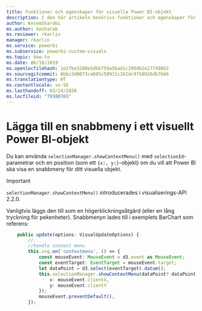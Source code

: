 ```yaml
---
title: Funktioner och egenskaper för visuella Power BI-objekt
description: I den här artikeln beskrivs funktioner och egenskaper för visuella Power BI-objekt.
author: KesemSharabi
ms.author: kesharab
ms.reviewer: rkarlin
manager: rkarlin
ms.service: powerbi
ms.subservice: powerbi-custom-visuals
ms.topic: how-to
ms.date: 06/18/2019
ms.openlocfilehash: 1e2fbe3288e5dbb759a56ad1c299db2e277408b2
ms.sourcegitcommit: 6bbc3d0073ca605c50911c162dc9f58926db7b66
ms.translationtype: HT
ms.contentlocale: sv-SE
ms.lasthandoff: 03/14/2020
ms.locfileid: "79380765"
---
```

# <a name="add-context-menu-to-power-bi-visual"></a>Lägga till en snabbmeny i ett visuellt Power BI-objekt

Du kan använda `selectionManager.showContextMenu()` med `selectionId`-parametrar och en position (som ett `{x:, y:}`-objekt) om du vill att Power BI ska visa en snabbmeny för ditt visuella objekt.

> [!IMPORTANT]
> `selectionManager.showContextMenu()` introducerades i visualiserings-API 2.2.0.

Vanligtvis läggs den till som en högerklickningsåtgärd (eller en lång tryckning för pekenheter). Snabbmenyn lades till i exemplets BarChart som referens:

```typescript
    public update(options: VisualUpdateOptions) {
        //...
        //handle context menu
        this.svg.on('contextmenu', () => {
            const mouseEvent: MouseEvent = d3.event as MouseEvent;
            const eventTarget: EventTarget = mouseEvent.target;
            let dataPoint = d3.select(eventTarget).datum();
            this.selectionManager.showContextMenu(dataPoint? dataPoint.selectionId : {}, {
                x: mouseEvent.clientX,
                y: mouseEvent.clientY
            });
            mouseEvent.preventDefault();
        });
```
